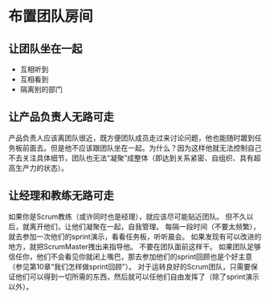 # 布置团队房间

## 让团队坐在一起

- 互相听到
- 互相看到
- 隔离别的部门

## 让产品负责人无路可走

产品负责人应该离团队很近，既方便团队成员走过来讨论问题，他也能随时踱到任务板前面去。但是他不应该跟团队坐在一起。为什么？因为这样他就无法控制自己不去关注具体细节，团队也无法“凝聚”成整体（即达到关系紧密、自组织、具有超高生产力的状态）。

## 让经理和教练无路可走

如果你是Scrum教练（或许同时也是经理），就应该尽可能贴近团队。
但不久以后，就离开他们，让他们凝聚在一起，自我管理。
每隔一段时间（不要太频繁），就去参加一次他们的sprint演示，看看任务板，听听晨会。
如果发现有可以改进的地方，就把ScrumMaster拽出来指导他。
不要在团队面前这样干。
如果团队足够信任你，他们不会看见你就闭上嘴巴，那去参加他们的sprint回顾也是个好主意（参见第10章“我们怎样做sprint回顾”）。
对于运转良好的Scrum团队，只需要保证他们可以得到一切所需的东西，然后就可以任他们自由发挥了（除了sprint演示以外）。